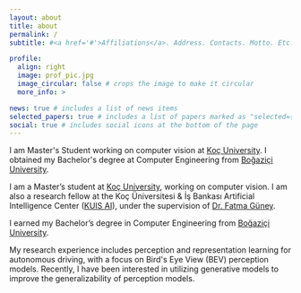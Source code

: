 ```yaml
---
layout: about
title: about
permalink: /
subtitle: #<a href='#'>Affiliations</a>. Address. Contacts. Motto. Etc.

profile:
  align: right
  image: prof_pic.jpg
  image_circular: false # crops the image to make it circular
  more_info: >

news: true # includes a list of news items
selected_papers: true # includes a list of papers marked as "selected={true}"
social: true # includes social icons at the bottom of the page
---
```


I am Master's Student working on computer vision at [Koç University](https://www.ku.edu.tr/en/). I obtained my Bachelor's degree at Computer Engineering from [Boğaziçi University](https://bogazici.edu.tr/en-US/Index).  

I am a Master’s student at [Koç University](https://www.ku.edu.tr/en/), working on computer vision. I am also a research fellow at the Koç Üniversitesi & İş Bankası Artificial Intelligence Center ([KUIS AI](https://ai.ku.edu.tr/)), under the supervision of [Dr. Fatma Güney](https://mysite.ku.edu.tr/fguney/).

I earned my Bachelor’s degree in Computer Engineering from [Boğaziçi University](https://bogazici.edu.tr/en-US/Index).

My research experience includes perception and representation learning for autonomous driving, with a focus on Bird's Eye View (BEV) perception models. Recently, I have been interested in utilizing generative models to improve the generalizability of perception models.


<!-- Write your biography here. Tell the world about yourself. Link to your favorite [subreddit](http://reddit.com). You can put a picture in, too. The code is already in, just name your picture `prof_pic.jpg` and put it in the `img/` folder.

Put your address / P.O. box / other info right below your picture. You can also disable any of these elements by editing `profile` property of the YAML header of your `_pages/about.md`. Edit `_bibliography/papers.bib` and Jekyll will render your [publications page](/al-folio/publications/) automatically.

Link to your social media connections, too. This theme is set up to use [Font Awesome icons](https://fontawesome.com/) and [Academicons](https://jpswalsh.github.io/academicons/), like the ones below. Add your Facebook, Twitter, LinkedIn, Google Scholar, or just disable all of them. -->
